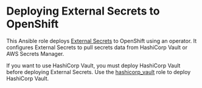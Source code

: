 # Deploying External Secrets to OpenShift

This Ansible role deploys [External Secrets](https://github.com/external-secrets/external-secrets) to OpenShift using an operator. It configures External Secrets to pull secrets data from HashiCorp Vault or AWS Secrets Manager.

If you want to use HashiCorp Vault, you must deploy HashiCorp Vault before deploying External Secrets. Use the [hashicorp_vault](../hashicorp_vault) role to deploy HashiCorp Vault.
